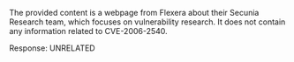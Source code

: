 The provided content is a webpage from Flexera about their Secunia Research team, which focuses on vulnerability research. It does not contain any information related to CVE-2006-2540.

Response: UNRELATED